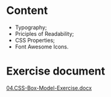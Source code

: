 # Content
- Typography;
- Priciples of Readability;
- CSS Properties;
- Font Awesome Icons.

# Exercise document
[04.CSS-Box-Model-Exercise.docx](https://github.com/TheStormWeaver/Front-End/files/7271089/04.CSS-Box-Model-Exercise.docx)
